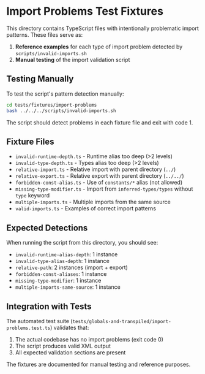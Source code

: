 # Import Problems Test Fixtures

This directory contains TypeScript files with intentionally problematic import patterns. These files serve as:

1. **Reference examples** for each type of import problem detected by `scripts/invalid-imports.sh`
2. **Manual testing** of the import validation script

## Testing Manually

To test the script's pattern detection manually:

```bash
cd tests/fixtures/import-problems
bash ../../../scripts/invalid-imports.sh
```

The script should detect problems in each fixture file and exit with code 1.

## Fixture Files

- `invalid-runtime-depth.ts` - Runtime alias too deep (>2 levels)
- `invalid-type-depth.ts` - Types alias too deep (>2 levels)
- `relative-import.ts` - Relative import with parent directory (`../`)
- `relative-export.ts` - Relative export with parent directory (`../../`)
- `forbidden-const-alias.ts` - Use of `constants/*` alias (not allowed)
- `missing-type-modifier.ts` - Import from `inferred-types/types` without `type` keyword
- `multiple-imports.ts` - Multiple imports from the same source
- `valid-imports.ts` - Examples of correct import patterns

## Expected Detections

When running the script from this directory, you should see:

- `invalid-runtime-alias-depth`: 1 instance
- `invalid-type-alias-depth`: 1 instance
- `relative-path`: 2 instances (import + export)
- `forbidden-const-aliases`: 1 instance
- `missing-type-modifier`: 1 instance
- `multiple-imports-same-source`: 1 instance

## Integration with Tests

The automated test suite (`tests/globals-and-transpiled/import-problems.test.ts`) validates that:

1. The actual codebase has no import problems (exit code 0)
2. The script produces valid XML output
3. All expected validation sections are present

The fixtures are documented for manual testing and reference purposes.
